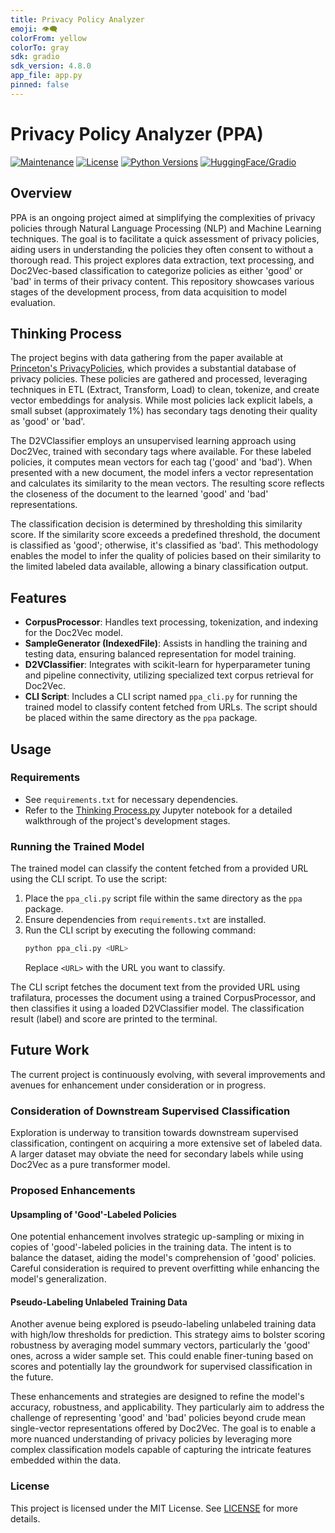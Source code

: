 ```yaml
---
title: Privacy Policy Analyzer
emoji: 👁️‍🗨️
colorFrom: yellow
colorTo: gray
sdk: gradio
sdk_version: 4.8.0
app_file: app.py
pinned: false
---
```

# Privacy Policy Analyzer (PPA)
[![Maintenance](https://img.shields.io/maintenance/yes/2023)](https://github.com/Th3Tr00p3r/PrivacyPolicy)
[![License](https://img.shields.io/badge/license-MIT-l)](/LICENSE)
[![Python Versions](https://img.shields.io/badge/python-3.10-blue)](https://www.python.org/downloads/)
[![HuggingFace/Gradio](https://img.shields.io/badge/deployment-gradio-orange)](https://huggingface.co/spaces/molehillnest/PPA)

## Overview
PPA is an ongoing project aimed at simplifying the complexities of privacy policies through Natural Language Processing (NLP) and Machine Learning techniques. The goal is to facilitate a quick assessment of privacy policies, aiding users in understanding the policies they often consent to without a thorough read. This project explores data extraction, text processing, and Doc2Vec-based classification to categorize policies as either 'good' or 'bad' in terms of their privacy content. This repository showcases various stages of the development process, from data acquisition to model evaluation.

## Thinking Process
The project begins with data gathering from the paper available at [Princeton's PrivacyPolicies](https://privacypolicies.cs.princeton.edu/), which provides a substantial database of privacy policies. These policies are gathered and processed, leveraging techniques in ETL (Extract, Transform, Load) to clean, tokenize, and create vector embeddings for analysis. While most policies lack explicit labels, a small subset (approximately 1%) has secondary tags denoting their quality as 'good' or 'bad'.

The D2VClassifier employs an unsupervised learning approach using Doc2Vec, trained with secondary tags where available. For these labeled policies, it computes mean vectors for each tag ('good' and 'bad'). When presented with a new document, the model infers a vector representation and calculates its similarity to the mean vectors. The resulting score reflects the closeness of the document to the learned 'good' and 'bad' representations.

The classification decision is determined by thresholding this similarity score. If the similarity score exceeds a predefined threshold, the document is classified as 'good'; otherwise, it's classified as 'bad'. This methodology enables the model to infer the quality of policies based on their similarity to the limited labeled data available, allowing a binary classification output.

## Features
- **CorpusProcessor**: Handles text processing, tokenization, and indexing for the Doc2Vec model.
- **SampleGenerator (IndexedFile)**: Assists in handling the training and testing data, ensuring balanced representation for model training.
- **D2VClassifier**: Integrates with scikit-learn for hyperparameter tuning and pipeline connectivity, utilizing specialized text corpus retrieval for Doc2Vec.
- **CLI Script**: Includes a CLI script named `ppa_cli.py` for running the trained model to classify content fetched from URLs. The script should be placed within the same directory as the `ppa` package.

## Usage
### Requirements
- See `requirements.txt` for necessary dependencies.
- Refer to the [Thinking Process.py](https://github.com/Th3Tr00p3r/PrivacyPolicy/blob/master/ppa/notebooks/Thinking%20Process.py) Jupyter notebook for a detailed walkthrough of the project's development stages.

### Running the Trained Model
The trained model can classify the content fetched from a provided URL using the CLI script. To use the script:

1. Place the `ppa_cli.py` script file within the same directory as the `ppa` package.
2. Ensure dependencies from `requirements.txt` are installed.
3. Run the CLI script by executing the following command:
    ```bash
    python ppa_cli.py <URL>
    ```
    Replace `<URL>` with the URL you want to classify.

The CLI script fetches the document text from the provided URL using trafilatura, processes the document using a trained CorpusProcessor, and then classifies it using a loaded D2VClassifier model. The classification result (label) and score are printed to the terminal.

## Future Work
The current project is continuously evolving, with several improvements and avenues for enhancement under consideration or in progress.

### Consideration of Downstream Supervised Classification
Exploration is underway to transition towards downstream supervised classification, contingent on acquiring a more extensive set of labeled data. A larger dataset may obviate the need for secondary labels while using Doc2Vec as a pure transformer model.

### Proposed Enhancements
#### Upsampling of 'Good'-Labeled Policies
One potential enhancement involves strategic up-sampling or mixing in copies of 'good'-labeled policies in the training data. The intent is to balance the dataset, aiding the model's comprehension of 'good' policies. Careful consideration is required to prevent overfitting while enhancing the model's generalization.

#### Pseudo-Labeling Unlabeled Training Data
Another avenue being explored is pseudo-labeling unlabeled training data with high/low thresholds for prediction. This strategy aims to bolster scoring robustness by averaging model summary vectors, particularly the 'good' ones, across a wider sample set. This could enable finer-tuning based on scores and potentially lay the groundwork for supervised classification in the future.

These enhancements and strategies are designed to refine the model's accuracy, robustness, and applicability. They particularly aim to address the challenge of representing 'good' and 'bad' policies beyond crude mean single-vector representations offered by Doc2Vec. The goal is to enable a more nuanced understanding of privacy policies by leveraging more complex classification models capable of capturing the intricate features embedded within the data.

### License
This project is licensed under the MIT License. See [LICENSE](https://github.com/Th3Tr00p3r/PrivacyPolicy/blob/master/LICENSE) for more details.
